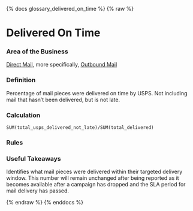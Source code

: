 {% docs glossary_delivered_on_time %}
{% raw %}

<a name="delivered_on_time"></a>
# Delivered On Time

### Area of the Business
[Direct Mail](#!/exposure/docs.business_glossary.glossary#direct_mail), 
more specifically,
[Outbound Mail](#!/exposure/docs.business_glossary.glossary#outbound_mail)

### Definition
Percentage of mail pieces were delivered on time by USPS. Not including mail that hasn’t been 
delivered, but is not late.

### Calculation
`SUM(total_usps_delivered_not_late)/SUM(total_delivered)`

### Rules


### Useful Takeaways
Identifies what mail pieces were delivered within their targeted delivery window. This number 
will remain unchanged after being reported as it becomes available after a campaign has dropped 
and the SLA period for mail delivery has passed.


{% endraw %}
{% enddocs %}